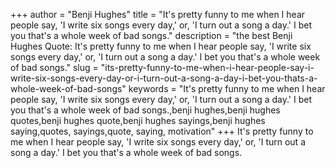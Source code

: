 +++
author = "Benji Hughes"
title = "It's pretty funny to me when I hear people say, 'I write six songs every day,' or, 'I turn out a song a day.' I bet you that's a whole week of bad songs."
description = "the best Benji Hughes Quote: It's pretty funny to me when I hear people say, 'I write six songs every day,' or, 'I turn out a song a day.' I bet you that's a whole week of bad songs."
slug = "its-pretty-funny-to-me-when-i-hear-people-say-i-write-six-songs-every-day-or-i-turn-out-a-song-a-day-i-bet-you-thats-a-whole-week-of-bad-songs"
keywords = "It's pretty funny to me when I hear people say, 'I write six songs every day,' or, 'I turn out a song a day.' I bet you that's a whole week of bad songs.,benji hughes,benji hughes quotes,benji hughes quote,benji hughes sayings,benji hughes saying,quotes, sayings,quote, saying, motivation"
+++
It's pretty funny to me when I hear people say, 'I write six songs every day,' or, 'I turn out a song a day.' I bet you that's a whole week of bad songs.
